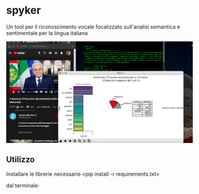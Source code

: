# spyker
Un tool per il riconoscimento vocale focalizzato sull'analisi semantica e sentimentale per la lingua italiana

![Screenshot](screen.png)


## Utilizzo
Installare le librerie necessarie
<pip install -r requirements.txt>

dal terminale:
<python3 spyker.py>



